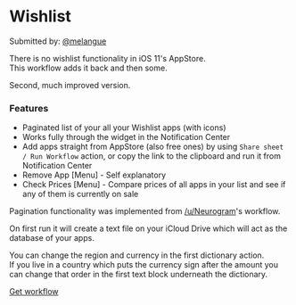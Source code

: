 # Wishlist
    
Submitted by: [@melangue](https://github.com/melangue)

There is no wishlist functionality in iOS 11's AppStore.  
This workflow adds it back and then some.

Second, much improved version.

### Features
- Paginated list of your all your Wishlist apps (with icons)
- Works fully through the widget in the Notification Center
- Add apps straight from AppStore (also free ones) by using `Share sheet / Run Workflow` action, or copy the link to the clipboard and run it from Notification Center
- Remove App [Menu] - Self explanatory
- Check Prices [Menu] - Compare prices of all apps in your list and see if any of them is currently on sale

Pagination functionality was implemented from [/u/Neurogram](https://www.reddit.com/user/Neurogram)'s workflow.

On first run it will create a text file on your iCloud Drive which will act as the database of your apps.

You can change the region and currency in the first dictionary action.  
If you live in a country which puts the currency sign after the amount you can change that order in the first text block underneath the dictionary.

[Get workflow](workflow://import-workflow/?url=https://github.com/jordanmerrick/workflowdirectory/raw/master/workflows/Wishlist/Wishlist.wflow)